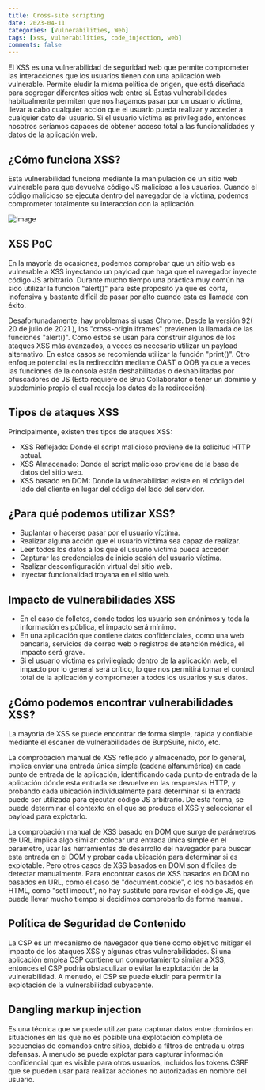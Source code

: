 ```yaml
---
title: Cross-site scripting
date: 2023-04-11
categories: [Vulnerabilities, Web]
tags: [xss, vulnerabilities, code_injection, web]
comments: false
---
```


El XSS es una vulnerabilidad de seguridad web que permite comprometer las interacciones que los usuarios tienen con una aplicación web vulnerable. Permite eludir la misma política de origen, que está diseñada para segregar diferentes sitios web entre sí. Estas vulnerabilidades habitualmente permiten que nos hagamos pasar por un usuario víctima, llevar a cabo cualquier acción que el usuario pueda realizar y acceder a cualquier dato del usuario. Si el usuario víctima es privilegiado, entonces nosotros seríamos capaces de obtener acceso total a las funcionalidades y datos de la aplicación web.

## ¿Cómo funciona XSS?
Esta vulnerabilidad funciona mediante la manipulación de un sitio web vulnerable para que devuelva código JS malicioso a los usuarios. Cuando el código malicioso se ejecuta dentro del navegador de la víctima, podemos comprometer totalmente su interacción con la aplicación.

![image](https://user-images.githubusercontent.com/86857414/231242069-6f3d3b19-0094-46b4-a3a4-6b24da10e462.png)

## XSS PoC
En la mayoría de ocasiones, podemos comprobar que un sitio web es vulnerable a XSS inyectando un payload que haga que el navegador inyecte código JS arbitrario. Durante mucho tiempo una práctica muy común ha sido utilizar la función "alert()" para este propósito ya que es corta, inofensiva y bastante difícil de pasar por alto cuando esta es llamada con éxito.

Desafortunadamente, hay problemas si usas Chrome. Desde la versión 92( 20 de julio de 2021 ), los "cross-origin iframes" previenen la llamada de las funciones "alert()". Como estos se usan para construir algunos de los ataques XSS más avanzados, a veces es necesario utilizar un payload alternativo. En estos casos se recomienda utilizar la función "print()". Otro enfoque potencial es la redirección mediante OAST o OOB ya que a veces las funciones de la consola están deshabilitadas o deshabilitadas por ofuscadores de JS (Esto requiere de Bruc Collaborator o tener un dominio y subdominio propio el cual recoja los datos de la redirección).

## Tipos de ataques XSS
Principalmente, existen tres tipos de ataques XSS:
- XSS Reflejado: Donde el script malicioso proviene de la solicitud HTTP actual.
- XSS Almacenado: Donde el script malicioso proviene de la base de datos del sitio web.
- XSS basado en DOM: Donde la vulnerabilidad existe en el código del lado del cliente en lugar del código del lado del servidor.

## ¿Para qué podemos utilizar XSS?
- Suplantar o hacerse pasar por el usuario víctima.
- Realizar alguna acción que el usuario víctima sea capaz de realizar.
- Leer todos los datos a los que el usuario víctima pueda acceder.
- Capturar las credenciales de inicio sesión del usuario víctima.
- Realizar desconfiguración virtual del sitio web.
- Inyectar funcionalidad troyana en el sitio web.

## Impacto de vulnerabilidades XSS
- En el caso de folletos, donde todos los usuario son anónimos y toda la información es pública, el impacto será mínimo.
- En una aplicación que contiene datos confidenciales, como una web bancaria, servicios de correo web o registros de atención médica, el impacto será grave.
- Si el usuario víctima es privilegiado dentro de la aplicación web, el impacto por lo general será crítico, lo que nos permitirá tomar el control total de la aplicación y comprometer a todos los usuarios y sus datos.

## ¿Cómo podemos encontrar vulnerabilidades XSS?
La mayoría de XSS se puede encontrar de forma simple, rápida y confiable mediante el escaner de vulnerabilidades de BurpSuite, nikto, etc.

La comprobación manual de XSS reflejado y almacenado, por lo general, implica enviar una entrada única simple (cadena alfanumérica) en cada punto de entrada de la aplicación, identificando cada punto de entrada de la aplicación dónde esta entrada se devuelve en las respuestas HTTP, y probando cada ubicación individualmente para determinar si la entrada puede ser utilizada para ejecutar código JS arbitrario. De esta forma, se puede determinar el contexto en el que se produce el XSS y seleccionar el payload para explotarlo.

La comprobación manual de XSS basado en DOM que surge de parámetros de URL implica algo similar: colocar una entrada única simple en el parámetro, usar las herramientas de desarrollo del navegador para buscar esta entrada en el DOM y probar cada ubicación para determinar si es explotable. Pero otros casos de XSS basados en DOM son difíciles de detectar manualmente. Para encontrar casos de XSS basados en DOM no basados en URL, como el caso de "document.cookie", o los no basados en HTML, como "setTimeout", no hay sustituto para revisar el código JS, que puede llevar mucho tiempo si decidimos comprobarlo de forma manual. 

## Política de Seguridad de Contenido
La CSP es un mecanismo de navegador que tiene como objetivo mitigar el impacto de los ataques XSS y algunas otras vulnerabilidades. Si una aplicación emplea CSP contiene un comportamiento similar a XSS, entonces el CSP podría obstaculizar o evitar la explotación de la vulnerabilidad. A menudo, el CSP se puede eludir para permitir la explotación de la vulnerabilidad subyacente. 

## Dangling markup injection
Es una técnica que se puede utilizar para capturar datos entre dominios en situaciones en las que no es posible una explotación completa de secuencias de comandos entre sitios, debido a filtros de entrada u otras defensas. A menudo se puede explotar para capturar información confidencial que es visible para otros usuarios, incluidos los tokens CSRF que se pueden usar para realizar acciones no autorizadas en nombre del usuario.
